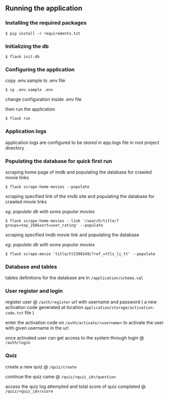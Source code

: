 ## Running the application

### Installing the required packages

```$ pip install -r requirements.txt```


### Initializing the db

```$ flask init-db```

### Configuring the application

copy .env.sample to .env file

```$ cp .env.sample .env```

change configuration inside .env file

then run the application

```$ flask run```


### Application logs
application logs are configured to be stored in app.logs file in root project directory

### Populating the database for quick first run
scraping home page of imdb and populating the database for crawled movie links

```$ flask scrape-home-movies --populate```

scraping specified link of the imdb site and populating the database for crawled movie links

_eg. populate db with some popular movies_

```$ flask scrape-home-movies --link '/search/title/?groups=top_250&sort=user_rating' --populate```


scraping specified imdb movie link and populating the database

_eg. populate db with some popular movies_

```$ flask scrape-movie 'title/tt2398149/?ref_=ttls_li_tt' --populate```


### Database and tables
tables definitions for the database are in ```/application/schema.sql```


### User register and login
register user @ ```/auth/register``` url with username and password ( a new activation code generated at location ```application/storage/activation-code.txt``` file )

enter the activation code on ```/auth/activate/<username>``` to activate the user with given username in the url

once activated user can get access to the system through login @ ```/auth/login```


### Quiz
create a new quiz @ ``/quiz/create``

continue the quiz came @ ``/quiz/<quiz_id>/question``

access the quiz log attempted and total score of quiz completed @ ``/quiz/<quiz_id>/score``
